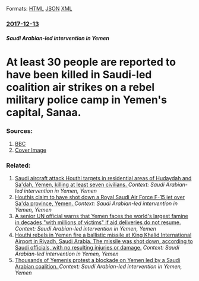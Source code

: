 
Formats: [HTML](/news/2017/12/13/at-least-30-people-are-reported-to-have-been-killed-in-saudi-led-coalition-air-strikes-on-a-rebel-military-police-camp-in-yemen-s-capital-s.html)  [JSON](/news/2017/12/13/at-least-30-people-are-reported-to-have-been-killed-in-saudi-led-coalition-air-strikes-on-a-rebel-military-police-camp-in-yemen-s-capital-s.json)  [XML](/news/2017/12/13/at-least-30-people-are-reported-to-have-been-killed-in-saudi-led-coalition-air-strikes-on-a-rebel-military-police-camp-in-yemen-s-capital-s.xml)  

### [2017-12-13](/news/2017/12/13/index.md)

##### Saudi Arabian-led intervention in Yemen
# At least 30 people are reported to have been killed in Saudi-led coalition air strikes on a rebel military police camp in Yemen's capital, Sanaa. 




### Sources:

1. [BBC](http://www.bbc.com/news/world-middle-east-42338359)
1. [Cover Image](https://ichef-1.bbci.co.uk/news/1024/cpsprodpb/13C71/production/_99190018_mediaitem99190012.jpg)

### Related:

1. [Saudi aircraft attack Houthi targets in residential areas of Hudaydah and Sa'dah, Yemen, killing at least seven civilians. ](/news/2018/03/24/saudi-aircraft-attack-houthi-targets-in-residential-areas-of-hudaydah-and-sa-dah-yemen-killing-at-least-seven-civilians.md) _Context: Saudi Arabian-led intervention in Yemen, Yemen_
2. [Houthis claim to have shot down a Royal Saudi Air Force F-15 jet over Sa'da province, Yemen. ](/news/2018/03/21/houthis-claim-to-have-shot-down-a-royal-saudi-air-force-f-15-jet-over-sa-da-province-yemen.md) _Context: Saudi Arabian-led intervention in Yemen, Yemen_
3. [A senior UN official warns that Yemen faces the world's largest famine in decades "with millions of victims" if aid deliveries do not resume. ](/news/2017/11/9/a-senior-un-official-warns-that-yemen-faces-the-world-s-largest-famine-in-decades-with-millions-of-victims-if-aid-deliveries-do-not-resume.md) _Context: Saudi Arabian-led intervention in Yemen, Yemen_
4. [Houthi rebels in Yemen fire a ballistic missile at King Khalid International Airport in Riyadh, Saudi Arabia. The missile was shot down, according to Saudi officials, with no resulting injuries or damage.](/news/2017/11/4/houthi-rebels-in-yemen-fire-a-ballistic-missile-at-king-khalid-international-airport-in-riyadh-saudi-arabia-the-missile-was-shot-down-acc.md) _Context: Saudi Arabian-led intervention in Yemen, Yemen_
5. [Thousands of Yemenis protest a blockade on Yemen led by a Saudi Arabian coalition. ](/news/2017/11/13/thousands-of-yemenis-protest-a-blockade-on-yemen-led-by-a-saudi-arabian-coalition.md) _Context: Saudi Arabian-led intervention in Yemen, Yemen_
